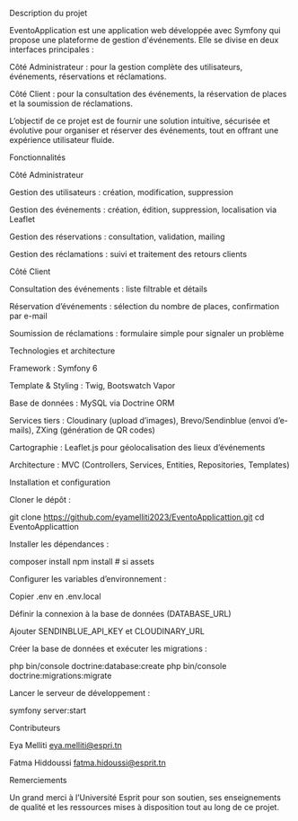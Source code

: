 Description du projet

EventoApplication est une application web développée avec Symfony qui propose une plateforme de gestion d'événements. Elle se divise en deux interfaces principales :

Côté Administrateur : pour la gestion complète des utilisateurs, événements, réservations et réclamations.

Côté Client : pour la consultation des événements, la réservation de places et la soumission de réclamations.

L’objectif de ce projet est de fournir une solution intuitive, sécurisée et évolutive pour organiser et réserver des événements, tout en offrant une expérience utilisateur fluide.

Fonctionnalités

Côté Administrateur

Gestion des utilisateurs : création, modification, suppression

Gestion des événements : création, édition, suppression, localisation via Leaflet

Gestion des réservations : consultation, validation, mailing 

Gestion des réclamations : suivi et traitement des retours clients

Côté Client

Consultation des événements : liste filtrable et détails

Réservation d’événements : sélection du nombre de places, confirmation par e-mail

Soumission de réclamations : formulaire simple pour signaler un problème

Technologies et architecture

Framework : Symfony 6

Template & Styling : Twig, Bootswatch Vapor

Base de données : MySQL via Doctrine ORM

Services tiers : Cloudinary (upload d’images), Brevo/Sendinblue (envoi d’e-mails), ZXing (génération de QR codes)

Cartographie : Leaflet.js pour géolocalisation des lieux d’événements

Architecture : MVC (Controllers, Services, Entities, Repositories, Templates)

Installation et configuration

Cloner le dépôt :

git clone https://github.com/eyamelliti2023/EventoApplicattion.git
cd EventoApplicattion

Installer les dépendances :

composer install
npm install # si assets

Configurer les variables d’environnement :

Copier .env en .env.local

Définir la connexion à la base de données (DATABASE_URL)

Ajouter SENDINBLUE_API_KEY et CLOUDINARY_URL

Créer la base de données et exécuter les migrations :

php bin/console doctrine:database:create
php bin/console doctrine:migrations:migrate

Lancer le serveur de développement :

symfony server:start

Contributeurs

Eya Melliti <eya.melliti@espri.tn>

Fatma Hiddoussi <fatma.hidoussi@esprit.tn>

Remerciements

Un grand merci à l’Université Esprit pour son soutien, ses enseignements de qualité et les ressources mises à disposition tout au long de ce projet.
